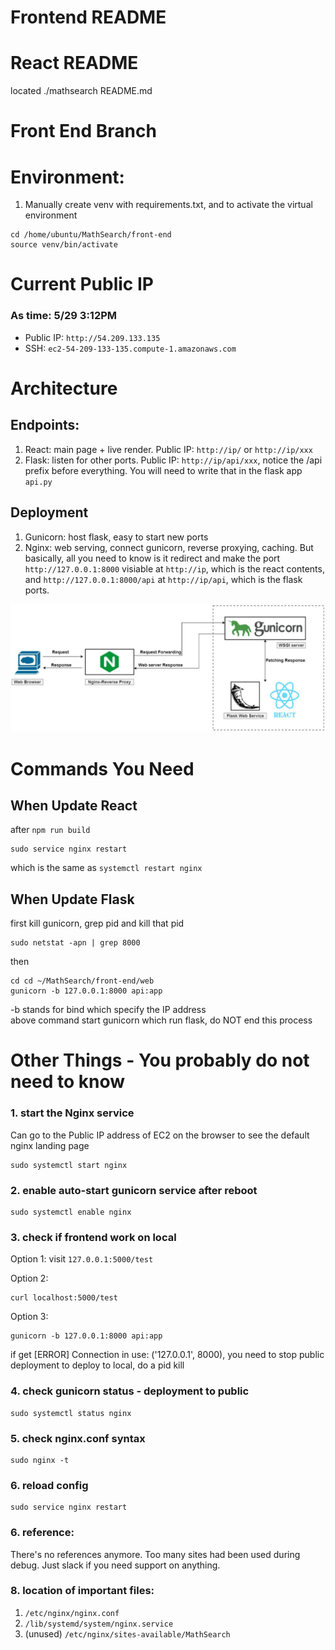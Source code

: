# Frontend README

# React README
located ./mathsearch README.md

# Front End Branch  

# Environment:
1. Manually create venv with requirements.txt, and to activate the virtual environment  
```
cd /home/ubuntu/MathSearch/front-end
source venv/bin/activate
```

# Current Public IP  
### As time: 5/29 3:12PM  
- Public IP: `http://54.209.133.135`   
- SSH: `ec2-54-209-133-135.compute-1.amazonaws.com`

# Architecture
## Endpoints:
1. React: main page + live render. Public IP: `http://ip/` or `http://ip/xxx`
2. Flask: listen for other ports. Public IP: `http://ip/api/xxx`, notice the /api prefix before everything. You will need to write that in the flask app `api.py`
## Deployment
1. Gunicorn: host flask, easy to start new ports
2. Nginx: web serving, connect gunicorn, reverse proxying, caching. But basically, all you need to know is it redirect and make the port `http://127.0.0.1:8000` visiable at `http://ip`, which is the react contents, and `http://127.0.0.1:8000/api` at `http://ip/api`, which is the flask ports.

![frontend-arch](./etc/frontend-arch.png)

# Commands You Need
## When Update React
after `npm run build`
```
sudo service nginx restart
```
which is the same as `systemctl restart nginx`

## When Update Flask

first kill gunicorn, grep pid and kill that pid
```
sudo netstat -apn | grep 8000
```
then
```
cd cd ~/MathSearch/front-end/web
gunicorn -b 127.0.0.1:8000 api:app
```
-b stands for bind which specify the IP address  
above command start gunicorn which run flask, do NOT end this process  


# Other Things - You probably do not need to know

### 1. start the Nginx service  
Can go to the Public IP address of EC2 on the browser to see the default nginx landing page
```
sudo systemctl start nginx
```

### 2. enable auto-start gunicorn service after reboot
```
sudo systemctl enable nginx
```

### 3.  check if frontend work on local  

Option 1:
visit `127.0.0.1:5000/test`

Option 2:  
```
curl localhost:5000/test
```

Option 3:
```
gunicorn -b 127.0.0.1:8000 api:app
```
if get [ERROR] Connection in use: ('127.0.0.1', 8000), you need to stop public deployment to deploy to local, do a pid kill

### 4. check gunicorn status - deployment to public
```
sudo systemctl status nginx
```

### 5. check nginx.conf syntax
```
sudo nginx -t
```

### 6. reload config
```
sudo service nginx restart
```

### 6. reference:  
There's no references anymore. Too many sites had been used during debug. Just slack if you need support on anything.


### 8. location of important files:
1. `/etc/nginx/nginx.conf`
2. `/lib/systemd/system/nginx.service`
3. (unused) `/etc/nginx/sites-available/MathSearch`